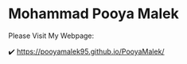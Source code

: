 # Mohammad Pooya Malek


Please Visit My Webpage:

:heavy_check_mark: https://pooyamalek95.github.io/PooyaMalek/
